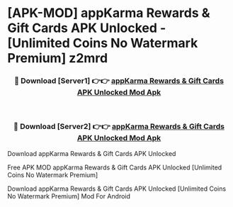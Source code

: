 # [APK-MOD] appKarma Rewards & Gift Cards APK Unlocked - [Unlimited Coins No Watermark Premium] z2mrd



<div align="center">
<h3>🔴 Download [Server1] 👉👉 <a href="https://momento.my/?title=appKarma_Rewards_&_Gift_Cards_APK_Unlocked">appKarma Rewards & Gift Cards APK Unlocked Mod Apk</a></h3><br>

<h3>🔴 Download [Server2] 👉👉 <a href="https://momento.my/?title=appKarma_Rewards_&_Gift_Cards_APK_Unlocked">appKarma Rewards & Gift Cards APK Unlocked Mod Apk</a></h3>
</div>



Download appKarma Rewards & Gift Cards APK Unlocked 

Free APK MOD appKarma Rewards & Gift Cards APK Unlocked [Unlimited Coins No Watermark Premium]

Download appKarma Rewards & Gift Cards APK Unlocked [Unlimited Coins No Watermark Premium] Mod For Android
